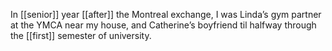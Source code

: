 In [[senior]] year [[after]] the Montreal exchange, I was Linda’s gym partner at the YMCA near my house, and Catherine’s boyfriend til halfway through the [[first]] semester of university. 